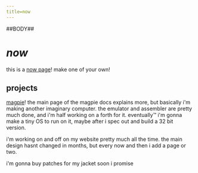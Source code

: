 ```yaml
---
title=now
---
```

##BODY##
# *now*

this is a [now page](https://nownownow.com/about)! make one of your own!

## projects

[magpie](/magpie)! the main page of the magpie docs explains more, but basically i'm making another imaginary computer. the emulator and assembler are pretty much done, and i'm half working on a forth for it. eventually&trade; i'm gonna make a tiny OS to run on it, maybe after i spec out and build a 32 bit version.

i'm working on and off on my website pretty much all the time. the main design hasnt changed in months, but every now and then i add a page or two.

i'm gonna buy patches for my jacket soon i promise
